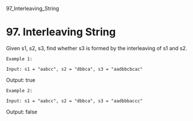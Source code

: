 97_Interleaving_String
# 97. Interleaving String

Given s1, s2, s3, find whether s3 is formed by the
        interleaving of s1 and s2.

    Example 1:

    Input: s1 = "aabcc", s2 = "dbbca", s3 = "aadbbcbcac"
Output: true

    Example 2:

    Input: s1 = "aabcc", s2 = "dbbca", s3 = "aadbbbaccc"
Output: false